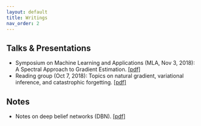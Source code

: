 ```yaml
---
layout: default
title: Writings
nav_order: 2
---
```


## Talks & Presentations

* Symposium on Machine Learning and Applications (MLA, Nov 3, 2018): A Spectral Approach to Gradient Estimation. [[pdf]](http://ml.cs.tsinghua.edu.cn/~jiaxin/talks/ssge-mla-18.pdf)
* Reading group (Oct 7, 2018): Topics on natural gradient, variational inference, and catastrophic forgetting. [[pdf]](http://ml.cs.tsinghua.edu.cn/~jiaxin/talks/ngvi-oct7-18.pdf)

## Notes

* Notes on deep belief networks (DBN). [[pdf]](http://ml.cs.tsinghua.edu.cn/~jiaxin/notes/dbn-notes.pdf)
